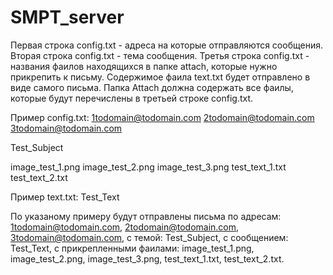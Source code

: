 # SMPT_server
Первая строка config.txt - адреса на которые отправляются сообщения.
Вторая строка config.txt - тема сообщения.
Третья строка config.txt - названия фаилов находящихся в папке attach, которые нужно прикрепить к письму.
Содержимое фаила text.txt будет отправлено в виде самого письма.
Папка Attach должна содержать все фаилы, которые будут перечислены в третьей строке config.txt.


Пример config.txt:
1todomain@todomain.com 2todomain@todomain.com 3todomain@todomain.com

Test_Subject

image_test_1.png image_test_2.png image_test_3.png test_text_1.txt test_text_2.txt

Пример text.txt:
Test_Text

По указаному примеру будут отправлены письма по адресам: 1todomain@todomain.com, 2todomain@todomain.com, 3todomain@todomain.com, с темой: Test_Subject, с сообщением: Test_Text, c прикрепленными фаилами: image_test_1.png, image_test_2.png, image_test_3.png, test_text_1.txt, test_text_2.txt.

